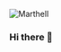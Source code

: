 ![Marthell](https://user-images.githubusercontent.com/97124495/161889024-1ec91047-c671-4af4-8a02-9b0922344813.gif)
### Hi there 👋

<!--
_______________________  
🖥️ Soy estudiante de la Universidad Autónoma Benito Juárez de Oaxaca, Actualmente tengo 19 años, soy técnico en diseño gráfico digital, me gusta la animación, diseño publicitario y diseño en general. Me encuentro cursando la carrera en la Lic. de computación. 

_______________________
🧑‍💼 Lenguajes que estoy aprendiendo
- C++
- Java Script (Actualmente  me lo encuentro aprendiendo gracias a ser autodidacta y a explicaciones de nuestro catedrático) 
[jorrge.cruz@gmail.com ]()
- Lua
- C#
####  

_______________________
🎯 Los programas que actualmente uso son:
- SublimexText3D
- Visual Studio Code
- Photoshop
- Adobe Indesing
- Adobe after
- Adobe ilustrator 
- Animator 
Entre otros

_______________________
 🎨🖥️ ## Algo de lo que hago actualmente:
- Diseño de logotipos para negocios

- Animación de vídeo

- Edición en imágenes y fotografías

- Elaboración de personajes animados

- Creación de páginas web

- Elaboración de carteles, invitaciones, infografías, etc

- Edición en imágenes bidimensionales y tridimensionales

-Etc

_______________________
- 📫 Puede contactarme en: https://www.facebook.com/marthell.rowan
Tel 9513299811 

_______________________
- 😄 Pronouns: ... Marthell Rowan 🦋

_______________________
- ⚡ Fun fact: ... 
Alguna de las curiosidades del diseño gráfico en todo el mundo...
La primera empresa dedicada al diseño fue la que creó William Morris, fundador del movimiento Art & Crafts, en 1891. Claude Garamond, autor de la famosa tipografía que lleva su propio apellido
-->
